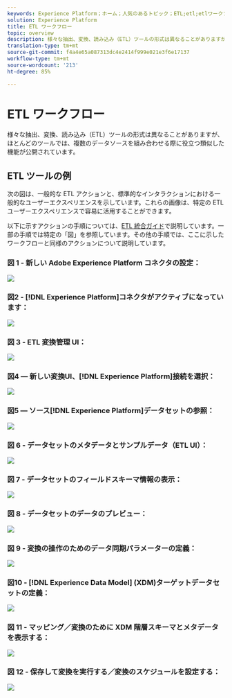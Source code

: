```yaml
---
keywords: Experience Platform；ホーム；人気のあるトピック；ETL;etl;etlワークフロー；ETLワークフロー
solution: Experience Platform
title: ETL ワークフロー
topic: overview
description: 様々な抽出、変換、読み込み（ETL）ツールの形式は異なることがありますが、ほとんどのツールでは、複数のデータソースを組み合わせる際に役立つ類似した機能が公開されています。
translation-type: tm+mt
source-git-commit: f4a4e65a087313dc4e2414f999e021e3f6e17137
workflow-type: tm+mt
source-wordcount: '213'
ht-degree: 85%

---
```



# ETL ワークフロー

様々な抽出、変換、読み込み（ETL）ツールの形式は異なることがありますが、ほとんどのツールでは、複数のデータソースを組み合わせる際に役立つ類似した機能が公開されています。

## ETL ツールの例

次の図は、一般的な ETL アクションと、標準的なインタラクションにおける一般的なユーザーエクスペリエンスを示しています。これらの画像は、特定の ETL ユーザーエクスペリエンスで容易に活用することができます。

以下に示すアクションの手順については、[ETL 統合ガイド](home.md)で説明しています。一部の手順では特定の「図」を参照しています。その他の手順では、ここに示したワークフローと同様のアクションについて説明しています。

### 図 1 - 新しい Adobe Experience Platform コネクタの設定：

![](images/image2.png)

### 図2 - [!DNL Experience Platform]コネクタがアクティブになっています：

![](images/image3.png)

### 図 3 - ETL 変換管理 UI：

![](images/image4.png)

### 図4 — 新しい変換UI、[!DNL Experience Platform]接続を選択：

![](images/image5.png)

### 図5 — ソース[!DNL Experience Platform]データセットの参照：

![](images/image6.png)

### 図 6 - データセットのメタデータとサンプルデータ（ETL UI）：

![](images/image7.png)

### 図 7 - データセットのフィールドスキーマ情報の表示：

![](images/image8.png)

### 図 8 - データセットのデータのプレビュー：

![](images/image9.png)

### 図 9 - 変換の操作のためのデータ同期パラメーターの定義：

![](images/image10.png)

### 図10 - [!DNL Experience Data Model] (XDM)ターゲットデータセットの定義：

![](images/image11.png)

### 図 11 - マッピング／変換のために XDM 階層スキーマとメタデータを表示する：

![](images/image12.png)

### 図 12 - 保存して変換を実行する／変換のスケジュールを設定する：

![](images/image13.png)